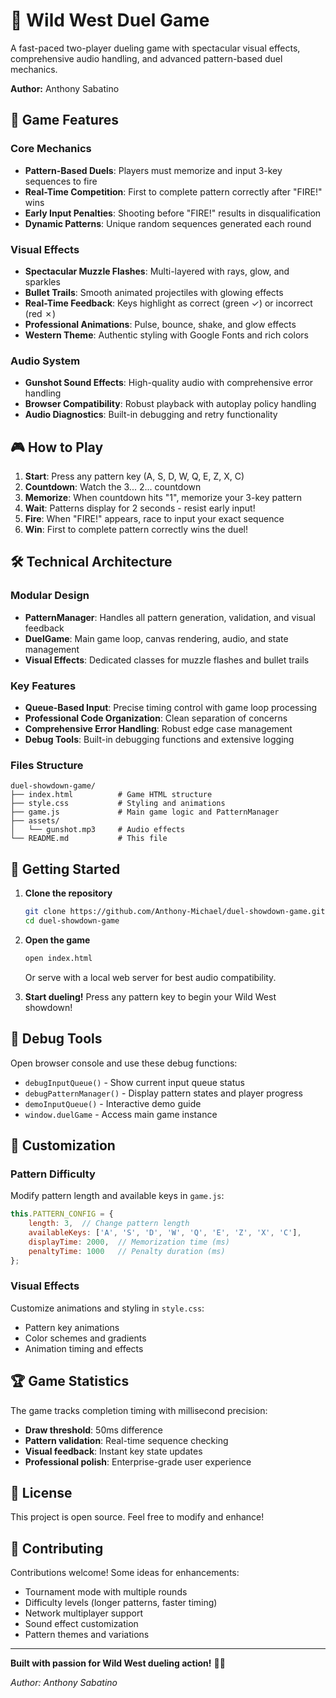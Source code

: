 # 🤠 Wild West Duel Game

A fast-paced two-player dueling game with spectacular visual effects, comprehensive audio handling, and advanced pattern-based duel mechanics.

**Author:** Anthony Sabatino

## 🎯 Game Features

### Core Mechanics
- **Pattern-Based Duels**: Players must memorize and input 3-key sequences to fire
- **Real-Time Competition**: First to complete pattern correctly after "FIRE!" wins
- **Early Input Penalties**: Shooting before "FIRE!" results in disqualification
- **Dynamic Patterns**: Unique random sequences generated each round

### Visual Effects
- **Spectacular Muzzle Flashes**: Multi-layered with rays, glow, and sparkles
- **Bullet Trails**: Smooth animated projectiles with glowing effects
- **Real-Time Feedback**: Keys highlight as correct (green ✓) or incorrect (red ✗)
- **Professional Animations**: Pulse, bounce, shake, and glow effects
- **Western Theme**: Authentic styling with Google Fonts and rich colors

### Audio System
- **Gunshot Sound Effects**: High-quality audio with comprehensive error handling
- **Browser Compatibility**: Robust playback with autoplay policy handling
- **Audio Diagnostics**: Built-in debugging and retry functionality

## 🎮 How to Play

1. **Start**: Press any pattern key (A, S, D, W, Q, E, Z, X, C)
2. **Countdown**: Watch the 3... 2... countdown
3. **Memorize**: When countdown hits "1", memorize your 3-key pattern
4. **Wait**: Patterns display for 2 seconds - resist early input!
5. **Fire**: When "FIRE!" appears, race to input your exact sequence
6. **Win**: First to complete pattern correctly wins the duel!

## 🛠️ Technical Architecture

### Modular Design
- **PatternManager**: Handles all pattern generation, validation, and visual feedback
- **DuelGame**: Main game loop, canvas rendering, audio, and state management
- **Visual Effects**: Dedicated classes for muzzle flashes and bullet trails

### Key Features
- **Queue-Based Input**: Precise timing control with game loop processing
- **Professional Code Organization**: Clean separation of concerns
- **Comprehensive Error Handling**: Robust edge case management
- **Debug Tools**: Built-in debugging functions and extensive logging

### Files Structure
```
duel-showdown-game/
├── index.html          # Game HTML structure
├── style.css           # Styling and animations
├── game.js             # Main game logic and PatternManager
├── assets/
│   └── gunshot.mp3     # Audio effects
└── README.md           # This file
```

## 🚀 Getting Started

1. **Clone the repository**
   ```bash
   git clone https://github.com/Anthony-Michael/duel-showdown-game.git
   cd duel-showdown-game
   ```

2. **Open the game**
   ```bash
   open index.html
   ```
   Or serve with a local web server for best audio compatibility.

3. **Start dueling!**
   Press any pattern key to begin your Wild West showdown!

## 🔧 Debug Tools

Open browser console and use these debug functions:
- `debugInputQueue()` - Show current input queue status
- `debugPatternManager()` - Display pattern states and player progress
- `demoInputQueue()` - Interactive demo guide
- `window.duelGame` - Access main game instance

## 🎨 Customization

### Pattern Difficulty
Modify pattern length and available keys in `game.js`:
```javascript
this.PATTERN_CONFIG = {
    length: 3,  // Change pattern length
    availableKeys: ['A', 'S', 'D', 'W', 'Q', 'E', 'Z', 'X', 'C'],
    displayTime: 2000,  // Memorization time (ms)
    penaltyTime: 1000   // Penalty duration (ms)
};
```

### Visual Effects
Customize animations and styling in `style.css`:
- Pattern key animations
- Color schemes and gradients
- Animation timing and effects

## 🏆 Game Statistics

The game tracks completion timing with millisecond precision:
- **Draw threshold**: 50ms difference
- **Pattern validation**: Real-time sequence checking
- **Visual feedback**: Instant key state updates
- **Professional polish**: Enterprise-grade user experience

## 📝 License

This project is open source. Feel free to modify and enhance!

## 🤝 Contributing

Contributions welcome! Some ideas for enhancements:
- Tournament mode with multiple rounds
- Difficulty levels (longer patterns, faster timing)
- Network multiplayer support
- Sound effect customization
- Pattern themes and variations

---

**Built with passion for Wild West dueling action!** 🤠🎯

*Author: Anthony Sabatino*